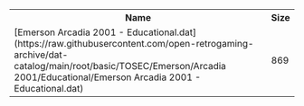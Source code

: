 <table>
<tr><th>Name</th><th>Size</th></tr>
<tr><td>
[Emerson Arcadia 2001 - Educational.dat](https://raw.githubusercontent.com/open-retrogaming-archive/dat-catalog/main/root/basic/TOSEC/Emerson/Arcadia 2001/Educational/Emerson Arcadia 2001 - Educational.dat)
</td><td>869</td></tr>
</table>

